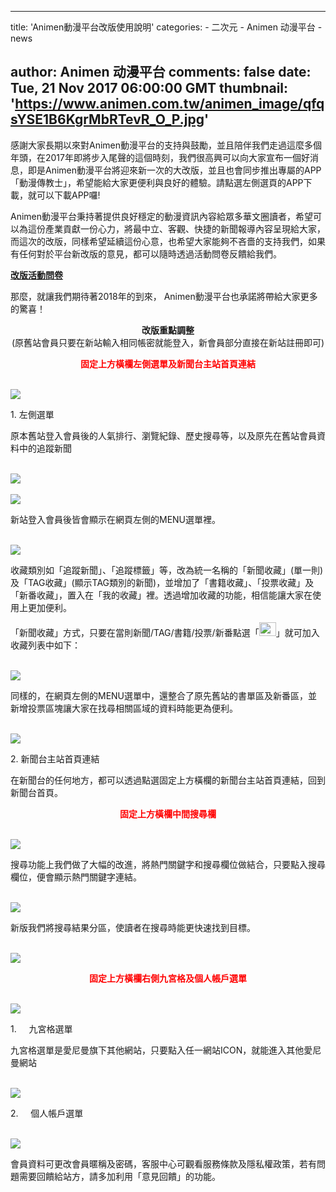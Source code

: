 
---
title: 'Animen動漫平台改版使用說明'
categories: 
    - 二次元
    - Animen 动漫平台
    - news

author: Animen 动漫平台
comments: false
date: Tue, 21 Nov 2017 06:00:00 GMT
thumbnail: 'https://www.animen.com.tw/animen_image/qfqsYSE1B6KgrMbRTevR_O_P.jpg'
---

<div>   
<p>感謝大家長期以來對Animen動漫平台的支持與鼓勵，並且陪伴我們走過這麼多個年頭，在2017年即將步入尾聲的這個時刻，我們很高興可以向大家宣布一個好消息，即是Animen動漫平台將迎來新一次的大改版，並且也會同步推出專屬的APP「動漫傳教士」，希望能給大家更便利與良好的體驗。請點選左側選頁的APP下載，就可以下載APP囉!</p>

<p>Animen動漫平台秉持著提供良好穩定的動漫資訊內容給眾多華文圈讀者，希望可以為這份產業貢獻一份心力，將最中立、客觀、快捷的新聞報導內容呈現給大家，而這次的改版，同樣希望延續這份心意，也希望大家能夠不吝嗇的支持我們，如果有任何對於平台新改版的意見，都可以隨時透過活動問卷反饋給我們。</p>

<p><a href="https://docs.google.com/forms/d/e/1FAIpQLSeYWTo2jI5nRMX4vMgskuKCz1Yrgt5vfScLjvzttBALVe1lRw/viewform"><strong>改版活動問卷</strong></a></p>

<p>那麼，就讓我們期待著2018年的到來， Animen動漫平台也承諾將帶給大家更多的驚喜！</p>

<p align="center"><strong>改版重點調整</strong><br>
(原舊站會員只要在新站輸入相同帳密就能登入，新會員部分直接在新站註冊即可)</p>

<p align="center"><span style="color:#ff0000;"><strong>固定上方橫欄左側選單及新聞台主站首頁連結</strong></span></p>
<br><img src="https://www.animen.com.tw/animen_image/qfqsYSE1B6KgrMbRTevR_O_P.jpg" referrerpolicy="no-referrer"><br><p>1. 左側選單</p>

<p>原本舊站登入會員後的人氣排行、瀏覽紀錄、歷史搜尋等，以及原先在舊站會員資料中的追蹤新聞</p>
<br><img src="https://www.animen.com.tw/animen_image/g5K6KYxW3cNOAA7omwKF_O_P.png" referrerpolicy="no-referrer"><br><br><img src="https://www.animen.com.tw/animen_image/PSgumWIazPxNAoUnEmCe_O_P.png" referrerpolicy="no-referrer"><br><p>新站登入會員後皆會顯示在網頁左側的MENU選單裡。</p>
<br><img src="https://www.animen.com.tw/animen_image/ne20mh5gfHdmm5tWIEse_O_P.png" referrerpolicy="no-referrer"><br><p>收藏類別如「追蹤新聞」、「追蹤標籤」等，改為統一名稱的「新聞收藏」(單一則)及「TAG收藏」(顯示TAG類別的新聞)，並增加了「書籍收藏」、「投票收藏」及「新番收藏」，置入在「我的收藏」裡。透過增加收藏的功能，相信能讓大家在使用上更加便利。</p>

<p>「新聞收藏」方式，只要在當則新聞/TAG/書籍/投票/新番點選「<img alt src="https://www.animen.com.tw/animen_internal/upload/admin/news/image005201711200558%E4%B8%8B%E5%8D%88.png" style="width: 27px; height: 22px;" referrerpolicy="no-referrer">」就可加入收藏列表中如下：</p>
<br><img src="https://www.animen.com.tw/animen_image/XXYnzs2oJ37fPeUE6azr_O_P.png" referrerpolicy="no-referrer"><br><p>同樣的，在網頁左側的MENU選單中，還整合了原先舊站的書單區及新番區，並新增投票區塊讓大家在找尋相關區域的資料時能更為便利。</p>
<br><img src="https://www.animen.com.tw/animen_image/e8FrQ29ywhL42YIwbrXF_O_P.png" referrerpolicy="no-referrer"><br><p>2. 新聞台主站首頁連結</p>

<p>在新聞台的任何地方，都可以透過點選固定上方橫欄的新聞台主站首頁連結，回到新聞台首頁。</p>

<p align="center"><span style="color:#ff0000;"><strong>固定上方橫欄中間搜尋欄</strong></span></p>
<br><img src="https://www.animen.com.tw/animen_image/1oRHe1J1vb9Y2sUvKmyR_O_P.jpg" referrerpolicy="no-referrer"><br><p>搜尋功能上我們做了大幅的改進，將熱門關鍵字和搜尋欄位做結合，只要點入搜尋欄位，便會顯示熱門關鍵字連結。</p>
<br><img src="https://www.animen.com.tw/animen_image/O1mVeB67aSoxe9teOEeS_O_P.png" referrerpolicy="no-referrer"><br><p>新版我們將搜尋結果分區，使讀者在搜尋時能更快速找到目標。</p>
<br><img src="https://www.animen.com.tw/animen_image/0tI0rL3EFEHqGiUMBale_O_P.png" referrerpolicy="no-referrer"><br><p align="center"><span style="color:#ff0000;"><strong>固定上方橫欄右側九宮格及個人帳戶選單</strong></span></p>
<br><img src="https://www.animen.com.tw/animen_image/VaTZ6KCGD85LG3gMuVBq_O_P.jpg" referrerpolicy="no-referrer"><br><p>1.     九宮格選單</p>

<p>九宮格選單是愛尼曼旗下其他網站，只要點入任一網站ICON，就能進入其他愛尼曼網站</p>
<br><img src="https://www.animen.com.tw/animen_image/oGrFWZDygD0vC5BQR1ZF_O_P.png" referrerpolicy="no-referrer"><br><p>2.     個人帳戶選單</p>
<br><img src="https://www.animen.com.tw/animen_image/vqYJxiK9JsPJpyy8xH8e_O_P.png" referrerpolicy="no-referrer"><br><p>會員資料可更改會員暱稱及密碼，客服中心可觀看服務條款及隱私權政策，若有問題需要回饋給站方，請多加利用「意見回饋」的功能。</p>
  
</div>
            